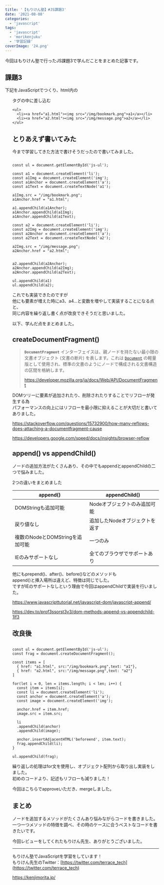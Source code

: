 ```yaml
---
title: '【もりけん塾】#JS課題3'
date: '2021-08-08'
categories:
  - 'javascript'
tags:
  - 'javascript'
  - 'morikenjuku'
  - '学習記録'
coverImage: '24.png'
---
```


今回はもりけん塾で行ったJS課題3で学んだことをまとめた記事です。

## 課題3

下記をJavaScriptでつくり、html内の<ul>タグの中に差し込む

```
<ul>
  <li><a href="a1.html"><img src="/img/bookmark.png">a1</a></li>
  <li><a href="a2.html"><img src="/img/message.png">a2</a></li>
</ul>
```

## とりあえず書いてみた

今まで学習してきた方法で書けそうだったので書いてみました。

```

const ul = document.getElementById('js-ul');

const a1 = document.createElement('li');
const a1Img = document.createElement('img');
const a1Anchor = document.createElement('a');
const a1Text = document.createTextNode('a1');

a1Img.src = "/img/bookmark.png";
a1Anchor.href = "a1.html";

a1.appendChild(a1Anchor);
a1Anchor.appendChild(a1Img);
a1Anchor.appendChild(a1Text);

const a2 = document.createElement('li');
const a2Img = document.createElement('img');
const a2Anchor = document.createElement('a');
const a2Text = document.createTextNode('a2');

a2Img.src = "/img/message.png";
a2Anchor.href = "a2.html";


a2.appendChild(a2Anchor);
a2Anchor.appendChild(a2Img);
a2Anchor.appendChild(a2Text);

ul.appendChild(a1)
ul.appendChild(a2);
```

これでも実装できたのですが  
他にも要素が増えた時にa3、a4...と変数を増やして実装することになる点と、  
同じ内容を繰り返し書く点が改良できそうだと思いました。

以下、学んだ点をまとめました。

## createDocumentFragment()

> **`DocumentFragment`** インターフェイスは、親ノードを持たない最小限の文書オブジェクト (文書の断片) を表します。これは [`Document`](https://developer.mozilla.org/ja/docs/Web/API/Document) の軽量版として使用され、標準の文書のようにノードで構成される文書構造の区間を格納します。
>
> https://developer.mozilla.org/ja/docs/Web/API/DocumentFragment

DOMツリーに要素が追加されたり、削除されたりすることでリフローが発生する為  
パフォーマンスの向上にはリフローを最小限に抑えることが大切だと書いてありました。

https://stackoverflow.com/questions/15732900/how-many-reflows-does-attaching-a-documentfragment-cause

https://developers.google.com/speed/docs/insights/browser-reflow

## append() vs appendChild()

ノードの追加方法がたくさんあり、その中でもappendとappendChildの二つで悩みました。

2つの違いをまとめました

| append()                        | appendChild()                  |
| ------------------------------- | ------------------------------ |
| DOMStringも追加可能             | Nodeオブジェクトのみ追加可能   |
| 戻り値なし                      | 追加したNodeオブジェクトを返す |
| 複数のNodeとDOMStringを追加可能 | 一つのみ                       |
| IEのみサポートなし              | 全てのブラウザでサポートあり   |

他にもprepend()、after()、before()などのメソッドも  
append()と挿入場所は違えど、特徴は同じでした。  
ですがIEのサポートなしという理由で今回はappendChildで実装を行いました。

https://www.javascripttutorial.net/javascript-dom/javascript-append/

https://dev.to/prof3ssorst3v3/dom-methods-append-vs-appendchild-1lf3

## 改良後

```

const ul = document.getElementById('js-ul');
const frag = document.createDocumentFragment();

const items = [
  { href: "a1.html", src:"/img/bookmark.png",text: "a1"},
  { href: "a2.html", src:"/img/message.png",text: "a2"}
]

for(let i = 0, len = items.length; i < len; i++) {
  const item = items[i];
  const li = document.createElement('li');
  const anchor = document.createElement('a');
  const image = document.createElement('img');

  anchor.href = item.href;
  image.src = item.src;

  li
  .appendChild(anchor)
  .appendChild(image);

  anchor.insertAdjacentHTML('beforeend', item.text);
  frag.appendChild(li);
}

ul.appendChild(frag);
```

繰り返しの処理はfor文を使用し、オブジェクト配列から取り出し実装をしました。  
初めのコードより、記述もリフローも減りました！

今回はこちらでapproveいただき、mergeしました。

## まとめ

ノードを追加するメソッドがたくさんあり悩みながらコードを書きました。  
一つ一つメソッドの特徴を調べ、その時のケースに合うベストなコードを書きたいです。

今回レビューをしてくれたもりけん先生、ありがとうございました。

---

もりけん塾でJavaScriptを学習をしています！  
もりけん先生のTwitter：[https://twitter.com/terrace_tech](https://twitter.com/terrace_tech)

https://kenjimorita.jp/
